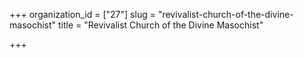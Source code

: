 +++
organization_id = ["27"]
slug = "revivalist-church-of-the-divine-masochist"
title = "Revivalist Church of the Divine Masochist"

+++


